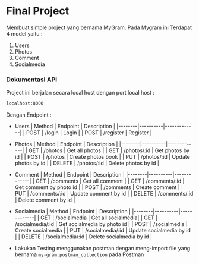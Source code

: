 # Final Project

Membuat simple project yang bernama MyGram. Pada Mygram ini Terdapat 4 model yaitu :

1. Users
2. Photos
3. Comment
4. Socialmedia

### Dokumentasi API

Project ini berjalan secara local host dengan port local host :

```bash
localhost:8000
```

Dengan Endpoint :

- Users
  | Method | Endpoint | Description |
  |--------|----------|-------------|
  | POST | /login | Login |
  | POST | /register | Register |

- Photos
  | Method | Endpoint | Description |
  |--------|----------|-------------|
  | GET | /photos | Get all photos |
  | GET | /photos/:id | Get photos by id |
  | POST | /photos | Create photos book |
  | PUT | /photos/:id | Update photos by id |
  | DELETE | /photos/:id | Delete photos by id |

- Comment
  | Method | Endpoint | Description |
  |--------|----------|-------------|
  | GET | /comments | Get all comment |
  | GET | /comments/:id | Get comment by photo id |
  | POST | /comments | Create comment |
  | PUT | /comments/:id | Update comment by id |
  | DELETE | /comments/:id | Delete comment by id |

- Socialmedia
  | Method | Endpoint | Description |
  |--------|----------|-------------|
  | GET | /socialmedia | Get all socialmedia|
  | GET | /socialmedia/:id | Get socialmedia by photo id |
  | POST | /socialmedia | Create socialmedia |
  | PUT | /socialmedia/:id | Update socialmedia by id |
  | DELETE | /socialmedia/:id | Delete socialmedia by id |

- Lakukan Testing menggunakan postman dengan meng-import file yang bernama `my-gram.postman_collection` pada Postman

